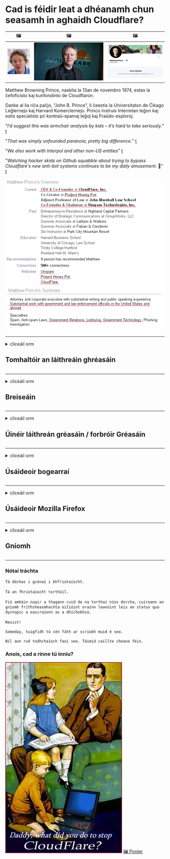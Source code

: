 # Cad is féidir leat a dhéanamh chun seasamh in aghaidh Cloudflare?

| 🖼 | 🖼 | 🖼 |
| --- | --- | --- |
| ![](../image/matthew_prince_teen.jpg) | ![](../image/matthew_prince.jpg) | ![](../image/blockedbymatthewprince.jpg) |


Matthew Browning Prince, naskita la 13an de novembro 1974, estas la ĉefoficisto kaj kunfondinto de Cloudflaron.

Danke al lia riĉa paĉjo, "John B. Prince", li ĉeestis la Universitaton de Ĉikago Leĝlernejo kaj Harvard Komerclernejo.
Princo instruis Interretan leĝon kaj estis specialisto pri kontraŭ-spamaj leĝoj kaj Fraŭdo-esploroj.


"*I’d suggest this was armchair analysis by kids – it’s hard to take seriously.*" [t](https://www.theguardian.com/technology/2015/nov/19/cloudflare-accused-by-anonymous-helping-isis)

"*That was simply unfounded paranoia, pretty big difference.*"  [t](https://twitter.com/xxdesmus/status/992757936123359233)

"*We also work with Interpol and other non-US entities*" [t](https://twitter.com/eastdakota/status/1203028504184360960)

"*Watching hacker skids on Github squabble about trying to bypass Cloudflare's new anti-bot systems continues to be my daily amusement.* 🍿" [t](https://twitter.com/eastdakota/status/1273277839102656515)


![](../image/whoismp.jpg)

---


<details>
<summary>cliceáil orm

## Tomhaltóir an láithreáin ghréasáin
</summary>


- Má tá Cloudflare á úsáid ag an suíomh Gréasáin is fearr leat, abair leo gan Cloudflare a úsáid.
  - Ní dhéanann whining ar na meáin shóisialta mar Facebook, Reddit, Twitter nó Mastodon aon difríocht. [Tá gníomhartha níos airde ná hashtags.](https://twitter.com/phyzonloop/status/1274132092490862594)
  - Déan iarracht teagmháil a dhéanamh le húinéir an láithreáin ghréasáin más mian leat tú féin a dhéanamh úsáideach.

[A dúirt Cloudflare](https://github.com/Eloston/ungoogled-chromium/issues/783):
```
Molaimid duit teagmháil a dhéanamh leis na riarthóirí maidir leis na seirbhísí nó na suíomhanna ar leith a mbíonn ceist agat fúthu agus do thaithí a roinnt.
```

[Mura n-iarrann tú é, ní bhíonn an fhadhb seo ar eolas ag úinéir an láithreáin ghréasáin riamh.](../PEOPLE.md)

![](../image/liberapay.jpg)

[Sampla rathúil](https://counterpartytalk.org/t/turn-off-cloudflare-on-counterparty-co-plz/164/5).<br>
Tá fadhb agat? [Ardaigh do ghuth anois.](https://github.com/maraoz/maraoz.github.io/issues/1) Sampla thíos.

```
Níl tú ach ag cabhrú le cinsireacht chorparáideach agus ollfhaireachas.
http://crimeflare.eu.org
```

```
Tá do leathanach gréasáin i ngairdín múrtha príobháideach CloudFlare a dhéanann mí-úsáid ar phríobháideacht.
http://crimeflare.eu.org
```

- Tóg roinnt ama chun beartas príobháideachta an láithreáin ghréasáin a léamh.
  - má tá an suíomh Gréasáin taobh thiar de Cloudflare nó má tá an láithreán gréasáin ag úsáid seirbhísí atá ceangailte le Cloudflare.

Caithfidh sé a mhíniú cad é an “Cloudflare”, agus cead a iarraidh chun do chuid sonraí a roinnt le Cloudflare. Mura ndéantar amhlaidh beidh sárú muiníne ann agus ba cheart an suíomh Gréasáin atá i gceist a sheachaint.

[Tá sampla inghlactha de bheartas príobháideachta anseo](https://archive.is/bDlTz) ("Subprocessors" > "Entity Name")

```
Tá do pholasaí príobháideachta léite agam agus ní féidir liom an focal Cloudflare a aimsiú.
Diúltaím sonraí a roinnt leat má leanann tú ag cur mo chuid sonraí chuig Cloudflare.
http://crimeflare.eu.org
```

Seo sampla de bheartas príobháideachta nach bhfuil an focal Cloudflare ann.
[Liberland Jobs](https://archive.is/daKIr) [privacy policy](https://docsend.com/view/feiwyte):

![](../image/cfwontobey.jpg)

Tá a mbeartas príobháideachta féin ag Cloudflare.
[Is breá le Cloudflare daoine doxxing.](https://www.reddit.com/r/GamerGhazi/comments/2s64fe/be_wary_reporting_to_cloudflare/)

Seo sampla maith d’fhoirm shínithe an láithreáin ghréasáin.
AFAIK, suíomh Gréasáin nialasach déan é seo. An mbeidh muinín agat astu?

```
Trí “Cláraigh le haghaidh XYZ” a chliceáil, aontaíonn tú lenár dtéarmaí seirbhíse agus ráiteas príobháideachta.
Aontaíonn tú freisin do chuid sonraí a roinnt le Cloudflare agus aontaíonn tú freisin le ráiteas príobháideachta cloudflare.
Má sceitheann Cloudflare do chuid faisnéise nó mura ligfidh sé duit ceangal lenár bhfreastalaithe, ní sinne atá an locht. [*]

[ Clarú ] [ ní aontaím ]
```
[*] [PEOPLE.md](../PEOPLE.md)


- Déan iarracht gan a seirbhís a úsáid. Cuimhnigh go bhfuil Cloudflare ag faire ort.
  - ["I'm in your TLS, sniffin' your passworz"](../image/iminurtls.jpg)

- Cuardaigh suíomh Gréasáin eile. Tá roghanna agus deiseanna eile ar an idirlíon!

- Cuir ina luí ar do chairde Tor a úsáid go laethúil.
  - Ba cheart go mbeadh anaithnideacht mar chaighdeán an idirlín oscailte!
  - [Tabhair faoi deara nach dtaitníonn tionscadal Tor leis an tionscadal seo.](../HISTORY.md)

</details>

------

<details>
<summary>cliceáil orm

## Breiseáin
</summary>

- Más é Firefox, Brabhsálaí Tor, nó Cróimiam Ungoogled do bhrabhsálaí bain úsáid as ceann de na breiseáin seo thíos.
  - Más mian leat breiseán nua eile a chur leis fiafraigh faoi ar dtús.


| Ainm | Forbróir | Tacaíocht | An féidir Bloc | An féidir Fógra a thabhairt | Chrome |
| -------- | -------- | -------- | -------- | -------- | -------- |
| [Bloku Cloudflaron MITM-Atakon](../subfiles/addon/bcma.md) | #Addon | [ ? ](http://crimeflare.eu.org/) | **Sea**     | **Sea**     |  **Sea** |
| [Ĉu ligoj estas vundeblaj al MITM-atako?](../subfiles/addon/ismm.md) | #Addon | [ ? ](http://crimeflare.eu.org/) | Níl     | **Sea**     |  **Sea** |
| [Ĉu ĉi tiuj ligoj blokos Tor-uzanton?](../subfiles/addon/isat.md) | #Addon | [ ? ](http://crimeflare.eu.org/) | Níl     | **Sea**     |  **Sea** |
| [Block Cloudflare MITM Attack](https://trac.torproject.org/projects/tor/attachment/ticket/24351/block_cloudflare_mitm_attack-1.0.14.1-an%2Bfx.xpi)<br>[**DELETED BY TOR PROJECT**](../HISTORY.md) | nullius | [ ? ](../tool/block_cloudflare_mitm_fx), [Link](http://crimeflare.eu.org/) | **Sea**     | **Sea**     |  Níl |
| [TPRB](http://sw.nnpaefp7pkadbxxkhz2agtbv2a4g5sgo2fbmv3i7czaua354334uqqad.onion/) | Sw | [ ? ](http://sw.nnpaefp7pkadbxxkhz2agtbv2a4g5sgo2fbmv3i7czaua354334uqqad.onion/) | **Sea**     | **Sea**     |  Níl |
| [Detect Cloudflare](https://addons.mozilla.org/en-US/firefox/addon/detect-cloudflare/) | Frank Otto | [ ? ](https://github.com/traktofon/cf-detect) | Níl     | **Sea**     |  Níl |
| [True Sight](https://addons.mozilla.org/en-US/firefox/addon/detect-cloudflare-plus/) | claustromaniac | [ ? ](https://github.com/claustromaniac/detect-cloudflare-plus) | Níl     | **Sea**     |  Níl |
| [Which Cloudflare datacenter am I visiting?](https://addons.mozilla.org/en-US/firefox/addon/cf-pop/) | 依云 | [ ? ](https://github.com/lilydjwg/cf-pop) | Níl     | **Sea**     |  Níl |


- Is féidir le "Decentraleyes" an nasc le "CDNJS (Cloudflare)" a stopadh.
  - Cuireann sé cosc ​​ar a lán iarratas líonraí a bhaint amach, agus freastalaíonn sé ar chomhaid áitiúla chun suíomhanna a choinneáil ó bhriseadh.
  - D'fhreagair an forbróir: "[very concerning indeed](https://github.com/Synzvato/decentraleyes/issues/236#issuecomment-352049501)", "[widespread usage severely centralizes the web](https://github.com/Synzvato/decentraleyes/issues/251#issuecomment-366752049)"

- [Féadfaidh tú freisin deimhniú Cloudflare a bhaint nó a chur ar iontaoibh ó d’Údarás Teastas (CA).](https://www.ssl.com/how-to/remove-root-certificate-firefox/)

</details>

------

<details>
<summary>cliceáil orm

## Úinéir láithreán gréasáin / forbróir Gréasáin
</summary>


![](../image/word_cloudflarefree.jpg)

- Ná húsáid tuaslagán Cloudflare, Tréimhse.
  - Is féidir leat a dhéanamh níos fearr ná sin, ceart? [Seo mar is féidir síntiúis, pleananna, fearainn nó cuntais Cloudflare a bhaint.](https://support.cloudflare.com/hc/en-us/articles/200167776-Removing-subscriptions-plans-domains-or-accounts)

| 🖼 | 🖼 |
| --- | --- |
| ![](../image/htmlalertcloudflare.jpg) | ![](../image/htmlalertcloudflare2.jpg) |

- Ag iarraidh níos mó custaiméirí? Tá a fhios agat cad atá le déanamh. Tá leid "os cionn na líne".
  - [Dia duit, scríobh tú “Glacaimid go dáiríre le do phríobháideacht” ach fuair mé “Earráid 403 Proxy Toirmiscthe Gan Ainm Gan Cead”.](https://it.slashdot.org/story/19/02/19/0033255/stop-saying-we-take-your-privacy-and-security-seriously) Cén fáth a bhfuil tú ag cur bac ar Tor Nó VPN? Agus cén fáth a bhfuil tú ag cur bac ar ríomhphoist shealadacha?

![](../image/anonexist.jpg)

- Méadóidh an seans go dtitfidh tú as Cloudflare. Ní féidir le cuairteoirí rochtain a fháil ar do shuíomh Gréasáin má tá do fhreastalaí síos nó má tá Cloudflare síos.
  - [Ar shíl tú i ndáiríre nach ndeachaigh Cloudflare síos riamh?](https://www.ibtimes.com/cloudflare-down-not-working-sites-producing-504-gateway-timeout-errors-2618008) [Another](https://twitter.com/Jedduff/status/1097875615997399040) [sample](https://twitter.com/search?f=tweets&vertical=default&q=Cloudflare%20is%20having%20problems). [Need more](../PEOPLE.md)?

![](../image/cloudflareinternalerror.jpg)

- Déanfaidh Cloudflare úsáid as do “sheirbhís API”, “freastalaí nuashonraithe bogearraí” nó “fotha RSS” do chustaiméirí. Ghlaoigh custaiméir ort agus dúirt "Ní féidir liom do API a úsáid níos mó", agus níl aon tuairim agat cad atá ar siúl. Féadann Cloudflare bac a chur ar do chustaiméir go ciúin. An gceapann tú go bhfuil sé ceart go leor?
  - Tá go leor seirbhís ar líne do chliaint léitheoir RSS agus léitheoir RSS. Cén fáth a bhfuil tú ag foilsiú fotha RSS mura bhfuil tú ag ligean do dhaoine liostáil?

![](../image/rssfeedovercf.jpg)

- An bhfuil teastas HTTPS uait? Úsáid "Let's Encrypt" nó díreach é a cheannach ón gcuideachta CA.

- An bhfuil freastalaí DNS de dhíth ort? Ní féidir do fhreastalaí féin a chur ar bun? Cad mar gheall orthu: [Hurricane Electric Free DNS](https://dns.he.net/), [Dyn.com](https://dyn.com/dns/), [1984 Hosting](https://www.1984hosting.com/), [Afraid.Org (Scrios Riarachán do chuntas má úsáideann tú TOR)](https://freedns.afraid.org/)
  - [Alternativoj al DNS](../subfiles/alternative/domaindns.md)

- Ag lorg seirbhíse óstála? Saor in aisce amháin? Cad mar gheall orthu: [Onion Service](http://vww6ybal4bd7szmgncyruucpgfkqahzddi37ktceo3ah7ngmcopnpyyd.onion/en/security/network-security/tor/onionservices-best-practices), [Free Web Hosting Area](https://freewha.com/), [Autistici/Inventati Web Site Hosting](https://www.autinv5q6en4gpf4.onion/services/website), [Github Pages](https://pages.github.com/), [Surge](https://surge.sh/)
  - [Roghanna malartacha ar Cloudflare](../subfiles/alternative/cloudflare.md)

- An bhfuil tú ag úsáid "cloudflare-ipfs.com"? [An bhfuil a fhios agat go bhfuil Cloudflare IPFS go dona?](../PEOPLE.md)

- Suiteáil Balla Dóiteáin Feidhmchlár Gréasáin mar OWASP agus Fail2Ban ar do fhreastalaí agus cumraigh i gceart é.
  - Ní réiteach é Blocking Tor. Ná pionós a ghearradh ar gach duine ach as drochúsáideoirí beaga.

- Atreorú nó bloc úsáideoirí "Cloudflare Warp" ó rochtain a fháil ar do shuíomh Gréasáin. Agus tabhair cúis más féidir leat.

> Liosta IP: "[Raonta IP reatha Cloudflare](cloudflare_inc/)"

> A: Just bloc iad

```
server {
...
deny 173.245.48.0/20;
deny 103.21.244.0/22;
deny 103.22.200.0/22;
deny 103.31.4.0/22;
deny 141.101.64.0/18;
deny 108.162.192.0/18;
deny 190.93.240.0/20;
deny 188.114.96.0/20;
deny 197.234.240.0/22;
deny 198.41.128.0/17;
deny 162.158.0.0/15;
deny 104.16.0.0/12;
deny 172.64.0.0/13;
deny 131.0.72.0/22;
deny 2400:cb00::/32;
deny 2606:4700::/32;
deny 2803:f800::/32;
deny 2405:b500::/32;
deny 2405:8100::/32;
deny 2a06:98c0::/29;
deny 2c0f:f248::/32;
...
}
```

> B: Atreorú chuig an leathanach rabhaidh

```
http {
...
geo $iscf {
default 0;
173.245.48.0/20 1;
103.21.244.0/22 1;
103.22.200.0/22 1;
103.31.4.0/22 1;
141.101.64.0/18 1;
108.162.192.0/18 1;
190.93.240.0/20 1;
188.114.96.0/20 1;
197.234.240.0/22 1;
198.41.128.0/17 1;
162.158.0.0/15 1;
104.16.0.0/12 1;
172.64.0.0/13 1;
131.0.72.0/22 1;
2400:cb00::/32 1;
2606:4700::/32 1;
2803:f800::/32 1;
2405:b500::/32 1;
2405:8100::/32 1;
2a06:98c0::/29 1;
2c0f:f248::/32 1;
}
...
}

server {
...
if ($iscf) {rewrite ^ https://example.com/cfwsorry.php;}
...
}

<?php
header('HTTP/1.1 406 Not Acceptable');
echo <<<CLOUDFLARED
Thank you for visiting ourwebsite.com!<br />
We are sorry, but we can't serve you because your connection is being intercepted by Cloudflare.<br />
Please read http://crimeflare.eu.org for more information.<br />
CLOUDFLARED;
die();
```

- Cuir Seirbhís Tor Oinniún nó I2P ar bun má chreideann tú saoirse agus má chuireann tú fáilte roimh úsáideoirí gan ainm.

- Iarr comhairle ó oibreoirí dé-láithreáin ghréasáin Clearnet / Tor eile agus déan cairde gan ainm!

</details>

------

<details>
<summary>cliceáil orm

## Úsáideoir bogearraí
</summary>


- Tá DiscF ag úsáid CloudFlare. Roghanna malartacha? Molaimid [**Briar** (Android)](https://f-droid.org/en/packages/org.briarproject.briar.android/), [Ricochet (PC)](https://ricochet.im/), [Tox + Tor (Android/PC)](https://tox.chat/download.html)
  - Cuimsíonn Briar deamhan Tor mar sin ní gá duit Orbot a shuiteáil.
  - Scrios forbróirí Qwtch, Open Privacy, tionscadal stop_cloudflare óna seirbhís git gan fógra.

- Má úsáideann tú Debian GNU / Linux, nó aon díorthach, liostáil: [bug #831835](https://bugs.debian.org/cgi-bin/bugreport.cgi?bug=831835). Agus más féidir leat, cuidigh leis an paiste a fhíorú, agus cuidigh leis an gcothaitheoir teacht ar an tátal ceart ar cheart glacadh leis.

- Mol na brabhsálaithe seo i gcónaí.

| Ainm | Forbróir | Tacaíocht | Tráchtaireacht |
| -------- | -------- | -------- | -------- |
| [Ungoogled-Chromium](https://ungoogled-software.github.io/ungoogled-chromium-binaries/) | Eloston | [ ? ](https://github.com/Eloston/ungoogled-chromium) | PC (Win, Mac, Linux)  _!Tor_ |
| [Bromite](https://www.bromite.org/fdroid) | Bromite | [ ? ](https://github.com/bromite/bromite/issues) | Android  _!Tor_ |
| [Tor Browser](https://www.torproject.org/download/) | Tor Project | [ ? ](https://support.torproject.org/) | PC (Win, Mac, Linux)  _Tor_|
| [Tor Browser Android](https://www.torproject.org/download/) | Tor Project | [ ? ](https://support.torproject.org/) | Android  _Tor_|
| [Onion Browser](https://itunes.apple.com/us/app/onion-browser/id519296448?mt=8) | Mike Tigas | [ ? ](https://github.com/OnionBrowser/OnionBrowser/issues) | Apple iOS  _Tor_|
| [GNU/Icecat](https://www.gnu.org/software/gnuzilla/) | GNU | [ ? ](https://www.gnu.org/software/gnuzilla/) | PC (Linux) |
| [IceCatMobile](https://f-droid.org/en/packages/org.gnu.icecat/) | GNU | [ ? ](https://lists.gnu.org/mailman/listinfo/bug-gnuzilla) | Android |
| [Iridium Browser](https://iridiumbrowser.de/about/) | Iridium | [ ? ](https://github.com/iridium-browser/iridium-browser/) | PC (Win, Mac, Linux, OpenBSD) |


Tá príobháideacht bogearraí eile neamhfhoirfe. Ní chiallaíonn sé seo go bhfuil brabhsálaí Tor "foirfe".
Níl aon 100% slán ná 100% príobháideach ar an idirlíon agus teicneolaíocht.

- Ná bí ag iarraidh Tor a úsáid? Is féidir leat brabhsálaí ar bith a úsáid le deamhan Tor.
  - [Tabhair faoi deara nach dtaitníonn seo le tionscadal Tor.](https://support.torproject.org/tbb/tbb-9/) Úsáid Brabhsálaí Tor má tá tú in ann é sin a dhéanamh.
- [Conas Cróimiam a úsáid le Tor](../subfiles/chromium_tor.md)


Labhraimís faoi phríobháideacht bogearraí eile.

- [Más gá duit Firefox a úsáid i ndáiríre, roghnaigh "Firefox ESR".](https://www.mozilla.org/en-US/firefox/organizations/)
  - [Firefox - Faire Faire Spiaireachta](https://spyware.neocities.org/articles/firefox.html)
  - [Diúltaíonn Firefox saor-chaint, toirmeasc ar chaint saor in aisce](https://web.archive.org/web/20200423010026/https://reclaimthenet.org/firefox-rejects-free-speech-bans-free-speech-commenting-plugin-dissenter-from-its-extensions-gallery/)
  - ["100+ downvotes. Is cosúil go n-iarrtar ar chuideachta bogearraí cloí leis ... tá an iomarca bogearraí ann na laethanta seo."](https://old.reddit.com/r/firefox/comments/gutdiw/weve_got_work_to_do_the_mozilla_blog/fslbbb6/)
  - [Uh, cén fáth a léiríonn Firefox naisc urraithe dom i mo bharra URL?](https://www.reddit.com/r/firefox/comments/jybx2w/uh_why_is_firefox_showing_me_sponsored_links_in/)
  - [Mozilla - Diabhal incarnate](https://digdeeper.neocities.org/ghost/mozilla.html)

- [Cuimhnigh, tá seirbhís Cloudflare á úsáid ag Mozilla.](https://www.robtex.com/dns-lookup/www.mozilla.org) [Tá seirbhís DNS Cloudflare á úsáid acu ar a dtáirge freisin.](https://www.theregister.co.uk/2018/03/21/mozilla_testing_dns_encryption/)

- [Dhiúltaigh Mozilla an ticéad seo go hoifigiúil.](https://bugzilla.mozilla.org/show_bug.cgi?id=1426618)

- [Is joke é Firefox Focus.](https://github.com/mozilla-mobile/focus-android/issues/1743) [Gheall siad teiliméadracht a mhúchadh ach d’athraigh siad é.](https://github.com/mozilla-mobile/focus-android/issues/4210)

- [Is breá le forbróir PaleMoon / Basilisk Cloudflare.](https://github.com/mozilla-mobile/focus-android/issues/1743#issuecomment-345993097)
  - [Rinne Freastalaí Cartlainne Pale Moon malware a hackáil agus a scaipeadh ar feadh 18 mí](https://www.reddit.com/r/privacytoolsIO/comments/cc808y/pale_moons_archive_server_hacked_and_spread/)
  - Is fuath leis úsáideoirí Tor freisin - "[Lig sé a bheith naimhdeach i dtreo Tor. Sílim gur chóir go mbeadh an chuid is mó de na suíomhanna naimhdeach i dtreo Tor ag smaoineamh ar a fhachtóir mí-úsáide an-ard.](https://github.com/yacy/yacy_search_server/issues/314#issuecomment-565932097)"

- [Tá fadhb mhór “fóin abhaile” ag Waterfox](https://spyware.neocities.org/articles/waterfox.html)

- [Is spiaireacht é Google Chrome.](https://www.gnu.org/proprietary/malware-google.en.html)
  - [Déanann Google próifíl ar do ghníomhaíocht.](https://spyware.neocities.org/articles/chrome.html)

- [Déanann SRWare Iron an iomarca nasc baile le fóin.](https://spyware.neocities.org/articles/iron.html) Ceanglaíonn sé freisin le fearainn google.

- [Lorgairí liostálaí Facebook / Twitter Brabhsálaí Brave.](https://www.bleepingcomputer.com/news/security/facebook-twitter-trackers-whitelisted-by-brave-browser/)
  - [Seo tuilleadh ceisteanna.](https://spyware.neocities.org/articles/brave.html)
  - [ID cleamhnaithe binance](https://twitter.com/cryptonator1337/status/1269594587716374528)

- [Ligeann Microsoft Edge do Facebook cód Flash a reáchtáil taobh thiar de dhroim úsáideoirí.](https://www.zdnet.com/article/microsoft-edge-lets-facebook-run-flash-code-behind-users-backs/)

- [Níl meas ag Vivaldi ar do phríobháideacht.](https://spyware.neocities.org/articles/vivaldi.html)

- [Leibhéal spiaireachta ceoldráma: Fíor-ard](https://spyware.neocities.org/articles/opera.html)

- Apple iOS: [Níor chóir duit a bheith ag úsáid iOS ar chor ar bith, go príomha toisc gur malware atá ann.](https://www.gnu.org/proprietary/malware-apple.html)

Dá bhrí sin molaimid thuas tábla amháin. Tada eile.

</details>

------

<details>
<summary>cliceáil orm

## Úsáideoir Mozilla Firefox
</summary>


- Seolfaidh "Firefox Nightly" faisnéis ar leibhéal dífhabhtaithe chuig freastalaithe Mozilla gan modh rogha an diúltaithe.
  - [Tá freastalaithe Mozilla ag bealadh Cloudflare](https://www.digwebinterface.com/?hostnames=www.mozilla.org%0D%0Amozilla.cloudflare-dns.com&type=&ns=resolver&useresolver=8.8.4.4&nameservers=)

- Is féidir toirmeasc a chur ar Firefox ceangal le freastalaithe Mozilla.
  - [Treoir teimpléid beartais Mozilla](https://github.com/mozilla/policy-templates/blob/master/README.md)
  - Coinnigh i gcuimhne go bhféadfadh an cleas seo stopadh ag obair i leagan níos déanaí mar is maith le Mozilla bánú a dhéanamh orthu féin.
  - Úsáid balla dóiteáin agus scagaire DNS chun iad a bhac go hiomlán.

"`/distribution/policies.json`"

>     "WebsiteFilter": {
> 		"Block": [
> 		"*://*.mozilla.com/*",
> 		"*://*.mozilla.net/*",
> 		"*://*.mozilla.org/*",
> 		"*://webcompat.com/*",
> 		"*://*.firefox.com/*",
> 		"*://*.thunderbird.net/*",
> 		"*://*.cloudflare.com/*"
> 		]
>     },


- ~~Tuairiscigh fabht ar rianaitheoir mozilla, ag rá leo gan Cloudflare a úsáid.~~ Bhí tuairisc ar fhabht ar bugzilla. Cuireadh a n-imní in iúl do go leor daoine, ach chuir an lucht riaracháin an fabht i bhfolach in 2018.

- Is féidir leat DoH a dhíchumasú i Firefox.
  - [Athraigh an soláthróir DNS réamhshocraithe de firefox](../subfiles/change-firefox-dns.md)

![](../image/firefoxdns.jpg)

- [Más mian leat DNS neamh-ISP a úsáid, smaoinigh ar sheirbhís OpenNIC Tier2 DNS nó aon cheann de sheirbhísí DNS neamh-Cloudflare a úsáid.](https://wiki.opennic.org/start)
![](../image/opennic.jpg)
  - Bloc Cloudflare le DNS. [Crimeflare DNS](../subfiles/service/publicdns.md)

- Is féidir leat Tor a úsáid mar athscríobh DNS. [Mura saineolaí Tor tú, cuir ceist anseo.](https://tor.stackexchange.com/)

> **Conas?**
> 1. Íoslódáil Tor agus é a shuiteáil ar do ríomhaire.
> 2. Cuir an líne seo le comhad "torrc".
> DNSPort 127.0.0.1:53
> 3. Atosaigh Tor.
> 4. Socraigh freastalaí DNS do ríomhaire go "127.0.0.1".

</details>

------

<details>
<summary>cliceáil orm

## Gníomh
</summary>


- Inis do dhaoine eile mórthimpeall ort faoi na contúirtí a bhaineann le Cloudflare.

- [Cuidigh leis an stór seo a fheabhsú.](http://crimeflare.eu.org)
  - Tá na liostaí, na hargóintí ina choinne agus na sonraí araon.

- [Déan doiciméadú agus déan an-phoiblí nuair a théann rudaí mícheart le Cloudflare (agus cuideachtaí dá samhail), agus déan cinnte an stór seo a lua nuair a dhéanann tú amhlaidh](http://crimeflare.eu.org) :)

- Iarr ar níos mó daoine Tor a úsáid de réir réamhshocraithe ionas go mbeidh siad in ann taithí a fháil ar an ngréasán ó pheirspictíocht áiteanna éagsúla ar domhan.

- Tosaigh grúpaí, sna meáin shóisialta agus i bhfeoil, atá tiomanta don domhan a shaoradh ó Cloudflare.

- Nuair is iomchuí, déan nasc leis na grúpaí seo ar an stór seo - is áit é seo chun oibriú le chéile mar ghrúpaí a chomhordú.

- [Cuir tús le coop a fhéadfaidh rogha neamh-chorparáideach brí a sholáthar do Cloudflare.](../subfiles/alternative/cloudflare.md)

- Cuir in iúl dúinn faoi aon roghanna eile chun cabhrú le cosaint ilchisealach a sholáthar i gcoinne Cloudflare ar a laghad.

- Más custaiméir Cloudflare tú, socraigh do shocruithe príobháideachta, agus fan go sáraíonn siad iad.
  - [Ansin tabhair leat iad faoi tháillí sáraithe frith-spam / príobháideachta.](https://twitter.com/thexpaw/status/1108424723233419264)

- Má tá tú i Stáit Aontaithe Mheiriceá agus más banc nó cuntasóir an láithreán gréasáin atá i gceist, déan iarracht brú dlíthiúil a thabhairt faoin Acht Gramm-Leach-Bliley, nó faoi Acht na Meiriceánaigh faoi Dhíchumas agus tuairisc a thabhairt dúinn ar a mhéid a gheobhaidh tú .

- Más suíomh rialtais é an suíomh Gréasáin, déan iarracht brú dlíthiúil a thabhairt faoin 1ú Leasú ar Bhunreacht na SA.

- Más saoránach den AE tú, déan teagmháil leis an suíomh Gréasáin chun d’fhaisnéis phearsanta a sheoladh faoin Rialachán Ginearálta maidir le Cosaint Sonraí. Má dhiúltaíonn siad do chuid faisnéise a thabhairt duit, is sárú dlí é sin.

- Maidir le cuideachtaí a mhaíonn go dtugann siad seirbhís ar a suíomh Gréasáin, déan iarracht iad a thuairisciú mar “fhógraíocht bhréagach” d’eagraíochtaí cosanta tomhaltóirí agus do BBB. Freastalaíonn freastalaithe Cloudflare ar shuíomhanna Gréasáin Cloudflare.

- [Molann an ITU i gcomhthéacs na SA go bhfuil Cloudflare ag tosú ag éirí mór go leor go bhféadfaí dlí in aghaidh trustaí a thabhairt anuas orthu.](https://www.itu.int/en/ITU-T/Workshops-and-Seminars/20181218/Documents/Geoff_Huston_Presentation.pdf)

- Is féidir a shamhlú go bhféadfadh foráil a bheith i leagan 4 GNU GPL i gcoinne an cód foinse a stóráil taobh thiar de sheirbhís den sórt sin, á cheangal ar gach clár GPLv4 agus níos déanaí go bhfuil an cód foinse inrochtana ar a laghad trí mheán nach ndéanann idirdhealú in aghaidh úsáideoirí Tor.

- [Se vi uzas Mastodon bonvolu sekvi la konton Mitigator](../subfiles/service/altlink.md).

</details>

------

### Nótaí tráchta

```
Tá dóchas i gcónaí i bhfriotaíocht.

Tá an fhriotaíocht torthúil.

Fiú amháin nuair a thagann cuid de na torthaí níos dorcha, cuireann an gníomh frithsheasmhachta oiliúint orainn leanúint leis an status quo dystopic a eascraíonn as a dhíchobhsú.

Resist!
```

```
Someday, tuigfidh tú cén fáth ar scríobh muid é seo.
```

```
Níl aon rud todhchaíoch faoi seo. Táimid caillte cheana féin.
```

### Anois, cad a rinne tú inniu?


![](../image/stopcf.jpg) [🖼 Poster](../image/poster/README.md)
